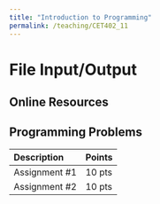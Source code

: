 ```yaml
---
title: "Introduction to Programming"
permalink: /teaching/CET402_11
---
```


# File Input/Output

## Online Resources

## Programming Problems

|Description|Points|
|:----------|:----|
|Assignment #1|10 pts|
|Assignment #2|10 pts|
